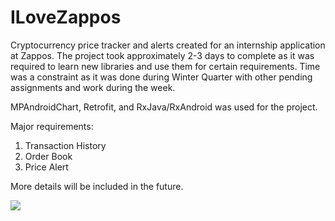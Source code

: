 # ILoveZappos
Cryptocurrency price tracker and alerts created for an internship application at Zappos.
The project took approximately 2-3 days to complete as it was required to learn new libraries and use them for certain requirements.
Time was a constraint as it was done during Winter Quarter with other pending assignments and work during the week. 

MPAndroidChart, Retrofit, and RxJava/RxAndroid was used for the project.

Major requirements:

1. Transaction History
2. Order Book
3. Price Alert

More details will be included in the future.


[![](https://i.imgur.com/GwPV1yo.png)](#)
